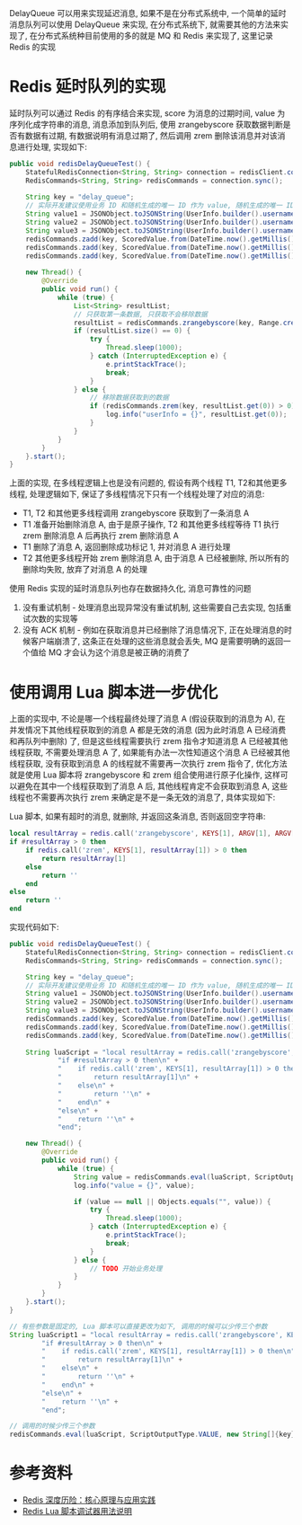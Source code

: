 DelayQueue 可以用来实现延迟消息, 如果不是在分布式系统中, 一个简单的延时消息队列可以使用 DelayQueue 来实现, 在分布式系统下, 就需要其他的方法来实现了, 在分布式系统种目前使用的多的就是 MQ 和 Redis 来实现了, 这里记录 Redis 的实现

# Redis 延时队列的实现

延时队列可以通过 Redis 的有序结合来实现, score 为消息的过期时间, value 为序列化成字符串的消息, 消息添加到队列后, 使用 zrangebyscore 获取数据判断是否有数据有过期, 有数据说明有消息过期了, 然后调用 zrem 删除该消息并对该消息进行处理, 实现如下:

```java
public void redisDelayQueueTest() {
    StatefulRedisConnection<String, String> connection = redisClient.connect();
    RedisCommands<String, String> redisCommands = connection.sync();
    
    String key = "delay_queue";
    // 实际开发建议使用业务 ID 和随机生成的唯一 ID 作为 value, 随机生成的唯一 ID 可以保证消息的唯一性, 业务 ID 可以避免 value 携带的信息过多
    String value1 = JSONObject.toJSONString(UserInfo.builder().username("lpw1").password("123").build());
    String value2 = JSONObject.toJSONString(UserInfo.builder().username("lpw2").password("123").build());
    String value3 = JSONObject.toJSONString(UserInfo.builder().username("lpw3").password("123").build());
    redisCommands.zadd(key, ScoredValue.from(DateTime.now().getMillis() + 1000 * 10, Optional.ofNullable(value1)));
    redisCommands.zadd(key, ScoredValue.from(DateTime.now().getMillis() + 1000 * 15, Optional.ofNullable(value2)));
    redisCommands.zadd(key, ScoredValue.from(DateTime.now().getMillis() + 1000 * 20, Optional.ofNullable(value3)));
    
    new Thread() {
        @Override
        public void run() {
            while (true) {
                List<String> resultList;
                // 只获取第一条数据, 只获取不会移除数据
                resultList = redisCommands.zrangebyscore(key, Range.create(0, DateTime.now().getMillis()), Limit.create(0, 1));
                if (resultList.size() == 0) {
                    try {
                        Thread.sleep(1000);
                    } catch (InterruptedException e) {
                        e.printStackTrace();
                        break;
                    }
                } else {
                    // 移除数据获取到的数据
                    if (redisCommands.zrem(key, resultList.get(0)) > 0) {
                        log.info("userInfo = {}", resultList.get(0));
                    }
                }
            }
        }
    }.start();
}
```

上面的实现, 在多线程逻辑上也是没有问题的, 假设有两个线程 T1, T2和其他更多线程, 处理逻辑如下, 保证了多线程情况下只有一个线程处理了对应的消息:

* T1, T2 和其他更多线程调用 zrangebyscore 获取到了一条消息 A
* T1 准备开始删除消息 A, 由于是原子操作, T2 和其他更多线程等待 T1 执行 zrem 删除消息 A 后再执行 zrem 删除消息 A
* T1 删除了消息 A, 返回删除成功标记 1, 并对消息 A 进行处理
* T2 其他更多线程开始 zrem 删除消息 A, 由于消息 A 已经被删除, 所以所有的删除均失败, 放弃了对消息 A 的处理

使用 Redis 实现的延时消息队列也存在数据持久化, 消息可靠性的问题

1. 没有重试机制 - 处理消息出现异常没有重试机制, 这些需要自己去实现, 包括重试次数的实现等
2. 没有 ACK 机制 - 例如在获取消息并已经删除了消息情况下, 正在处理消息的时候客户端崩溃了, 这条正在处理的这些消息就会丢失, MQ 是需要明确的返回一个值给 MQ 才会认为这个消息是被正确的消费了

# 使用调用 Lua 脚本进一步优化

上面的实现中, 不论是哪一个线程最终处理了消息 A (假设获取到的消息为 A), 在并发情况下其他线程获取到的消息 A 都是无效的消息 (因为此时消息 A 已经消费和再队列中删除) 了, 但是这些线程需要执行 zrem 指令才知道消息 A 已经被其他线程获取, 不需要处理消息 A 了, 如果能有办法一次性知道这个消息 A 已经被其他线程获取, 没有获取到消息 A 的线程就不需要再一次执行 zrem 指令了, 优化方法就是使用 Lua 脚本将 zrangebyscore 和 zrem 组合使用进行原子化操作, 这样可以避免在其中一个线程获取到了消息 A 后, 其他线程肯定不会获取到消息 A, 这些线程也不需要再次执行 zrem 来确定是不是一条无效的消息了, 具体实现如下:

Lua 脚本, 如果有超时的消息, 就删除, 并返回这条消息, 否则返回空字符串:

```lua
local resultArray = redis.call('zrangebyscore', KEYS[1], ARGV[1], ARGV[2], 'limit' , ARGV[3], ARGV[4])
if #resultArray > 0 then
    if redis.call('zrem', KEYS[1], resultArray[1]) > 0 then
        return resultArray[1]
    else
        return ''
    end
else
    return ''
end
```

实现代码如下:

```java
public void redisDelayQueueTest() {
    StatefulRedisConnection<String, String> connection = redisClient.connect();
    RedisCommands<String, String> redisCommands = connection.sync();

    String key = "delay_queue";
    // 实际开发建议使用业务 ID 和随机生成的唯一 ID 作为 value, 随机生成的唯一 ID 可以保证消息的唯一性, 业务 ID 可以避免 value 携带的信息过多
    String value1 = JSONObject.toJSONString(UserInfo.builder().username("lpw1").password("123").build());
    String value2 = JSONObject.toJSONString(UserInfo.builder().username("lpw2").password("123").build());
    String value3 = JSONObject.toJSONString(UserInfo.builder().username("lpw3").password("123").build());
    redisCommands.zadd(key, ScoredValue.from(DateTime.now().getMillis() + 1000 * 3, Optional.ofNullable(value1)));
    redisCommands.zadd(key, ScoredValue.from(DateTime.now().getMillis() + 1000 * 5, Optional.ofNullable(value2)));
    redisCommands.zadd(key, ScoredValue.from(DateTime.now().getMillis() + 1000 * 7, Optional.ofNullable(value3)));
    
    String luaScript = "local resultArray = redis.call('zrangebyscore', KEYS[1], ARGV[1], ARGV[2], 'limit' , ARGV[3], ARGV[4])\n" +
            "if #resultArray > 0 then\n" +
            "    if redis.call('zrem', KEYS[1], resultArray[1]) > 0 then\n" +
            "        return resultArray[1]\n" +
            "    else\n" +
            "        return ''\n" +
            "    end\n" +
            "else\n" +
            "    return ''\n" +
            "end";

    new Thread() {
        @Override
        public void run() {
            while (true) {
                String value = redisCommands.eval(luaScript, ScriptOutputType.VALUE, new String[]{key}, "0", String.valueOf(DateTime.now().getMillis()), "0", "1");
                log.info("value = {}", value);

                if (value == null || Objects.equals("", value)) {
                    try {
                        Thread.sleep(1000);
                    } catch (InterruptedException e) {
                        e.printStackTrace();
                        break;
                    }
                } else {
                    // TODO 开始业务处理
                }
            }
        }
    }.start();
}
```

```java
// 有些参数是固定的, Lua 脚本可以直接更改为如下, 调用的时候可以少传三个参数
String luaScript1 = "local resultArray = redis.call('zrangebyscore', KEYS[1], 0, ARGV[1], 'limit' , 0, 1)\n" +
        "if #resultArray > 0 then\n" +
        "    if redis.call('zrem', KEYS[1], resultArray[1]) > 0 then\n" +
        "        return resultArray[1]\n" +
        "    else\n" +
        "        return ''\n" +
        "    end\n" +
        "else\n" +
        "    return ''\n" +
        "end";

// 调用的时候少传三个参数
redisCommands.eval(luaScript, ScriptOutputType.VALUE, new String[]{key}, String.valueOf(DateTime.now().getMillis()));
```

# 参考资料

* [Redis 深度历险：核心原理与应用实践](https://juejin.im/book/5afc2e5f6fb9a07a9b362527/section/5afc3643518825672034404b)
* [Redis Lua 脚本调试器用法说明](http://blog.huangz.me/2017/redis-lua-debuger-introduction.html)